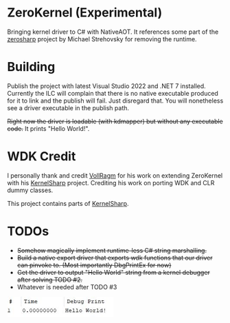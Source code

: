 # ZeroKernel (Experimental)
Bringing kernel driver to C# with NativeAOT. 
It references some part of the [zerosharp](https://github.com/MichalStrehovsky/zerosharp) project by Michael Strehovsky for removing the runtime.

# Building
Publish the project with latest Visual Studio 2022 and .NET 7 installed.
Currently the ILC will complain that there is no native executable produced for it to link and the publish will fail. Just disregard that. You will nonetheless see a driver executable in the publish path.

 ~~Right now the driver is loadable (with kdmapper) but without any executable code.~~
 It prints "Hello World!".

# WDK Credit
I personally thank and credit [VollRagm](https://github.com/VollRagm) for his work on extending ZeroKernel with his [KernelSharp](https://github.com/VollRagm/KernelSharp) project.
Crediting his work on porting WDK and CLR dummy classes.

This project contains parts of [KernelSharp](https://github.com/VollRagm/KernelSharp).

# TODOs
-  ~~Somehow magically implement runtime-less C# string marshalling.~~
-  ~~Build a native export driver that exports wdk functions that our driver can pinvoke to. (Most importantly DbgPrintEx for now)~~
-  ~~Get the driver to output "Hello World" string from a kernel debugger after solving TODO #2.~~
- Whatever is needed after TODO #3

![](https://github.com/ZeroLP/ZeroKernel/blob/master/HelloWorldPrint.JPG)